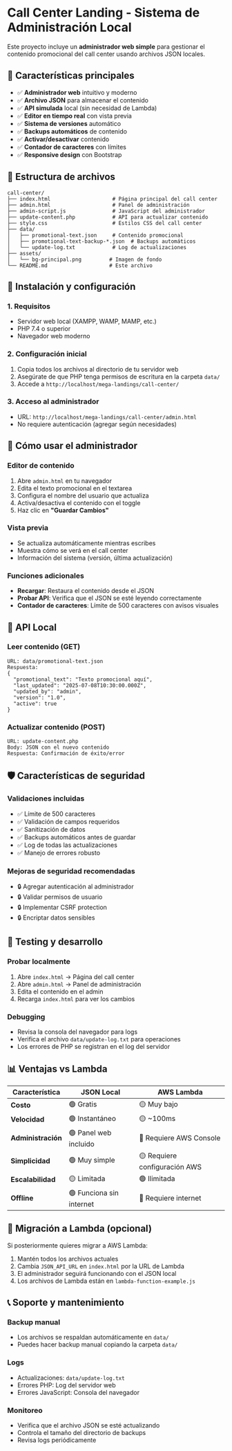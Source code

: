 # Call Center Landing - Sistema de Administración Local

Este proyecto incluye un **administrador web simple** para gestionar el contenido promocional del call center usando archivos JSON locales.

## 🎯 **Características principales**

- ✅ **Administrador web** intuitivo y moderno
- ✅ **Archivo JSON** para almacenar el contenido
- ✅ **API simulada** local (sin necesidad de Lambda)
- ✅ **Editor en tiempo real** con vista previa
- ✅ **Sistema de versiones** automático
- ✅ **Backups automáticos** de contenido
- ✅ **Activar/desactivar** contenido
- ✅ **Contador de caracteres** con límites
- ✅ **Responsive design** con Bootstrap

## 📁 **Estructura de archivos**

```
call-center/
├── index.html                    # Página principal del call center
├── admin.html                    # Panel de administración
├── admin-script.js               # JavaScript del administrador
├── update-content.php            # API para actualizar contenido
├── style.css                     # Estilos CSS del call center
├── data/
│   ├── promotional-text.json     # Contenido promocional
│   ├── promotional-text-backup-*.json  # Backups automáticos
│   └── update-log.txt            # Log de actualizaciones
├── assets/
│   └── bg-principal.png         # Imagen de fondo
└── README.md                    # Este archivo
```

## 🚀 **Instalación y configuración**

### 1. **Requisitos**
- Servidor web local (XAMPP, WAMP, MAMP, etc.)
- PHP 7.4 o superior
- Navegador web moderno

### 2. **Configuración inicial**
1. Copia todos los archivos al directorio de tu servidor web
2. Asegúrate de que PHP tenga permisos de escritura en la carpeta `data/`
3. Accede a `http://localhost/mega-landings/call-center/`

### 3. **Acceso al administrador**
- URL: `http://localhost/mega-landings/call-center/admin.html`
- No requiere autenticación (agregar según necesidades)

## 📝 **Cómo usar el administrador**

### **Editor de contenido**
1. Abre `admin.html` en tu navegador
2. Edita el texto promocional en el textarea
3. Configura el nombre del usuario que actualiza
4. Activa/desactiva el contenido con el toggle
5. Haz clic en **"Guardar Cambios"**

### **Vista previa**
- Se actualiza automáticamente mientras escribes
- Muestra cómo se verá en el call center
- Información del sistema (versión, última actualización)

### **Funciones adicionales**
- **Recargar**: Restaura el contenido desde el JSON
- **Probar API**: Verifica que el JSON se esté leyendo correctamente
- **Contador de caracteres**: Límite de 500 caracteres con avisos visuales

## 🔧 **API Local**

### **Leer contenido** (GET)
```
URL: data/promotional-text.json
Respuesta:
{
  "promotional_text": "Texto promocional aquí",
  "last_updated": "2025-07-08T10:30:00.000Z",
  "updated_by": "admin",
  "version": "1.0",
  "active": true
}
```

### **Actualizar contenido** (POST)
```
URL: update-content.php
Body: JSON con el nuevo contenido
Respuesta: Confirmación de éxito/error
```

## 🛡️ **Características de seguridad**

### **Validaciones incluidas**
- ✅ Límite de 500 caracteres
- ✅ Validación de campos requeridos
- ✅ Sanitización de datos
- ✅ Backups automáticos antes de guardar
- ✅ Log de todas las actualizaciones
- ✅ Manejo de errores robusto

### **Mejoras de seguridad recomendadas**
- 🔒 Agregar autenticación al administrador
- 🔒 Validar permisos de usuario
- 🔒 Implementar CSRF protection
- 🔒 Encriptar datos sensibles

## 🧪 **Testing y desarrollo**

### **Probar localmente**
1. Abre `index.html` → Página del call center
2. Abre `admin.html` → Panel de administración
3. Edita el contenido en el admin
4. Recarga `index.html` para ver los cambios

### **Debugging**
- Revisa la consola del navegador para logs
- Verifica el archivo `data/update-log.txt` para operaciones
- Los errores de PHP se registran en el log del servidor

## 📊 **Ventajas vs Lambda**

| Característica | JSON Local | AWS Lambda |
|---|---|---|
| **Costo** | 🟢 Gratis | 🟡 Muy bajo |
| **Velocidad** | 🟢 Instantáneo | 🟡 ~100ms |
| **Administración** | 🟢 Panel web incluido | 🔴 Requiere AWS Console |
| **Simplicidad** | 🟢 Muy simple | 🟡 Requiere configuración AWS |
| **Escalabilidad** | 🟡 Limitada | 🟢 Ilimitada |
| **Offline** | 🟢 Funciona sin internet | 🔴 Requiere internet |

## 🚀 **Migración a Lambda (opcional)**

Si posteriormente quieres migrar a AWS Lambda:
1. Mantén todos los archivos actuales
2. Cambia `JSON_API_URL` en `index.html` por la URL de Lambda
3. El administrador seguirá funcionando con el JSON local
4. Los archivos de Lambda están en `lambda-function-example.js`

## 📞 **Soporte y mantenimiento**

### **Backup manual**
- Los archivos se respaldan automáticamente en `data/`
- Puedes hacer backup manual copiando la carpeta `data/`

### **Logs**
- Actualizaciones: `data/update-log.txt`
- Errores PHP: Log del servidor web
- Errores JavaScript: Consola del navegador

### **Monitoreo**
- Verifica que el archivo JSON se esté actualizando
- Controla el tamaño del directorio de backups
- Revisa logs periódicamente
